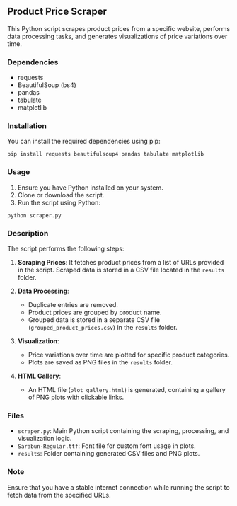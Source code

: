 ## Product Price Scraper

This Python script scrapes product prices from a specific website, performs data processing tasks, and generates visualizations of price variations over time.

### Dependencies

- requests
- BeautifulSoup (bs4)
- pandas
- tabulate
- matplotlib

### Installation

You can install the required dependencies using pip:

```
pip install requests beautifulsoup4 pandas tabulate matplotlib
```

### Usage

1. Ensure you have Python installed on your system.
2. Clone or download the script.
3. Run the script using Python:

```
python scraper.py
```

### Description

The script performs the following steps:

1. **Scraping Prices**: It fetches product prices from a list of URLs provided in the script. Scraped data is stored in a CSV file located in the `results` folder.

2. **Data Processing**:
   - Duplicate entries are removed.
   - Product prices are grouped by product name.
   - Grouped data is stored in a separate CSV file (`grouped_product_prices.csv`) in the `results` folder.

3. **Visualization**:
   - Price variations over time are plotted for specific product categories.
   - Plots are saved as PNG files in the `results` folder.

4. **HTML Gallery**:
   - An HTML file (`plot_gallery.html`) is generated, containing a gallery of PNG plots with clickable links.

### Files

- `scraper.py`: Main Python script containing the scraping, processing, and visualization logic.
- `Sarabun-Regular.ttf`: Font file for custom font usage in plots.
- `results`: Folder containing generated CSV files and PNG plots.

### Note

Ensure that you have a stable internet connection while running the script to fetch data from the specified URLs.
